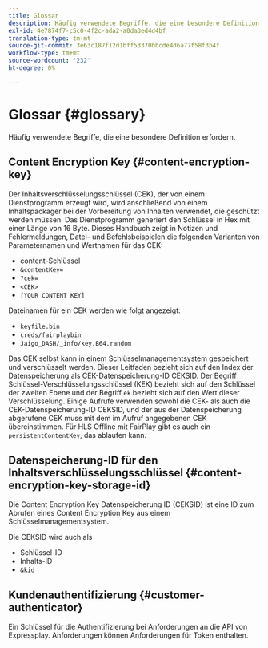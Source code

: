 ```yaml
---
title: Glossar
description: Häufig verwendete Begriffe, die eine besondere Definition erfordern.
exl-id: 4e7874f7-c5c0-4f2c-ada2-a0da3ed4d4bf
translation-type: tm+mt
source-git-commit: 3e63c187f12d1bff53370bbcde4d6a77f58f3b4f
workflow-type: tm+mt
source-wordcount: '232'
ht-degree: 0%

---
```


# Glossar {#glossary}

Häufig verwendete Begriffe, die eine besondere Definition erfordern.

## Content Encryption Key {#content-encryption-key}

Der Inhaltsverschlüsselungsschlüssel (CEK), der von einem Dienstprogramm erzeugt wird, wird anschließend von einem Inhaltspackager bei der Vorbereitung von Inhalten verwendet, die geschützt werden müssen.
Das Dienstprogramm generiert den Schlüssel in Hex mit einer Länge von 16 Byte.
Dieses Handbuch zeigt in Notizen und Fehlermeldungen, Datei- und Befehlsbeispielen die folgenden Varianten von Parameternamen und Wertnamen für das CEK:

* content-Schlüssel
* `&contentKey=`
* `?cek=`
* `<CEK>`
* `[YOUR CONTENT KEY]`

Dateinamen für ein CEK werden wie folgt angezeigt:

* `keyfile.bin`
* `creds/fairplaybin`
* `Jaigo_DASH/_info/key.B64.random`

Das CEK selbst kann in einem Schlüsselmanagementsystem gespeichert und verschlüsselt werden. Dieser Leitfaden bezieht sich auf den Index der Datenspeicherung als CEK-Datenspeicherung-ID CEKSID. Der Begriff Schlüssel-Verschlüsselungsschlüssel (KEK) bezieht sich auf den Schlüssel der zweiten Ebene und der Begriff `ek` bezieht sich auf den Wert dieser Verschlüsselung.
Einige Aufrufe verwenden sowohl die CEK- als auch die CEK-Datenspeicherung-ID CEKSID, und der aus der Datenspeicherung abgerufene CEK muss mit dem im Aufruf angegebenen CEK übereinstimmen.
Für HLS Offline mit FairPlay gibt es auch ein `persistentContentKey`, das ablaufen kann.

## Datenspeicherung-ID für den Inhaltsverschlüsselungsschlüssel {#content-encryption-key-storage-id}

Die Content Encryption Key Datenspeicherung ID (CEKSID) ist eine ID zum Abrufen eines Content Encryption Key aus einem Schlüsselmanagementsystem.

Die CEKSID wird auch als
* Schlüssel-ID
* Inhalts-ID
* `&kid`

## Kundenauthentifizierung {#customer-authenticator}

Ein Schlüssel für die Authentifizierung bei Anforderungen an die API von Expressplay. Anforderungen können Anforderungen für Token enthalten.
